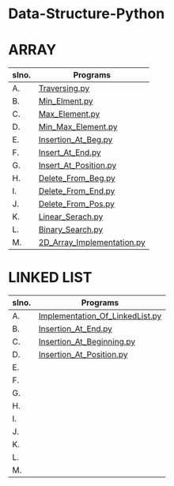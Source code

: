 # Data-Structure-Python

# ARRAY
| slno. | Programs                       |
| ----- | ------------------------------ |
| A.    | [Traversing.py             ](https://github.com/hacker-404-error/Data-Structure-In-Python/blob/master/Array/A-Traversing.py) |
| B.    | [Min_Elment.py             ](https://github.com/hacker-404-error/Data-Structure-In-Python/blob/master/Array/B-Min_Elment.py) |
| C.    | [Max_Element.py            ](https://github.com/hacker-404-error/Data-Structure-In-Python/blob/master/Array/C-Max_Element.py) |
| D.    | [Min_Max_Element.py        ](https://github.com/hacker-404-error/Data-Structure-In-Python/blob/master/Array/D-Min_Max_Element.py) |
| E.    | [Insertion_At_Beg.py       ](https://github.com/hacker-404-error/Data-Structure-In-Python/blob/master/Array/E-Insertion_At_Beg.py) |
| F.    | [Insert_At_End.py          ](https://github.com/hacker-404-error/Data-Structure-In-Python/blob/master/Array/F-Insert_At_End.py) |
| G.    | [Insert_At_Position.py     ](https://github.com/hacker-404-error/Data-Structure-In-Python/blob/master/Array/G-Insert_At_Position.py) |
| H.    | [Delete_From_Beg.py        ](https://github.com/hacker-404-error/Data-Structure-In-Python/blob/master/Array/H-Delete_From_Beg.py) |
| I.    | [Delete_From_End.py        ](https://github.com/hacker-404-error/Data-Structure-In-Python/blob/master/Array/I-Delete_From_End.py) |
| J.    | [Delete_From_Pos.py        ](https://github.com/hacker-404-error/Data-Structure-In-Python/blob/master/Array/J-Delete_From_Pos.py) |
| K.    | [Linear_Serach.py          ](https://github.com/hacker-404-error/Data-Structure-In-Python/blob/master/Array/K-Linear_Serach.py) |
| L.    | [Binary_Search.py          ](https://github.com/hacker-404-error/Data-Structure-In-Python/blob/master/Array/L-Binary_Search.py) |
| M.    | [2D_Array_Implementation.py](https://github.com/hacker-404-error/Data-Structure-In-Python/blob/master/Array/M-2D_Array_Implementation.py) |

 # LINKED LIST
 | slno. | Programs                            |
 | ----- | ----------------------------------- |
 | A.    | [Implementation_Of_LinkedList.py]() |
 | B.    | [Insertion_At_End.py]()             |
 | C.    | [Insertion_At_Beginning.py]()       |
 | D.    | [Insertion_At_Position.py]()        |
 | E.    | []()                                |
 | F.    | []()                                |
 | G.    | []()                                |
 | H.    | []()                                |
 | I.    | []()                                |
 | J.    | []()                                |
 | K.    | []()                                |
 | L.    | []()                                |
 | M.    | []()                                |
 
